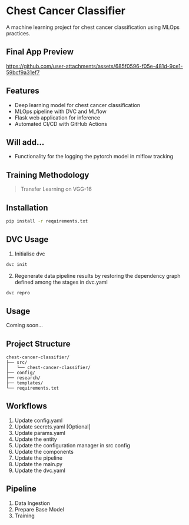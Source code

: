 
# Chest Cancer Classifier

A machine learning project for chest cancer classification using MLOps practices.

## Final App Preview
https://github.com/user-attachments/assets/685f0596-f05e-481d-9ce1-59bcf9a31ef7

## Features

- Deep learning model for chest cancer classification
- MLOps pipeline with DVC and MLflow
- Flask web application for inference
- Automated CI/CD with GitHub Actions

## Will add...
- Functionality for the logging the pytorch model in mlflow tracking

## Training Methodology

> Transfer Learning on VGG-16

## Installation

```bash
pip install -r requirements.txt
```

## DVC Usage
1. Initialise dvc
```bash
dvc init
```
2. Regenerate data pipeline results by restoring the dependency graph defined among the stages in dvc.yaml
```bash
dvc repro
```

## Usage

Coming soon...

## Project Structure

```
chest-cancer-classifier/
├── src/
│   └── chest-cancer-classifier/
├── config/
├── research/
├── templates/
└── requirements.txt
```

## Workflows

1. Update config.yaml
2. Update secrets.yaml [Optional]
3. Update params.yaml
4. Update the entity
5. Update the configuration manager in src config
6. Update the components
7. Update the pipeline
8. Update the main.py
9. Update the dvc.yaml

## Pipeline

1. Data Ingestion
2. Prepare Base Model
3. Training
